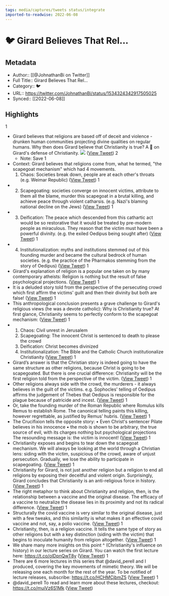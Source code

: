 ```yaml
---
tags: media/captures/tweets status/integrate
imported-to-readwise: 2022-06-08
---
```

# 🐦 Girard Believes That Rel...

## Metadata
- Author:: [[@JohnathanBi on Twitter]]
- Full Title:: Girard Believes That Rel...
- Category:: 🐦
- URL:: https://twitter.com/JohnathanBi/status/1534324342917505025
- Synced:: [[2022-06-08]]

## Highlights
1
- Girard believes that religions are based off of deceit and violence - drunken human communities projecting divine qualities on regular humans. 
  Why then does Girard believe that Christianity is true? 
  A 🧵 on Girard's defense of Christianity. 
  ![](https://pbs.twimg.com/media/FUsD208UYAAhM_o.jpg) ([View Tweet](https://twitter.com/JohnathanBi/status/1534324342917505025))
2
    - Note: Save
1
- Context:
  Girard believes that religions come from, what he termed, "the scapegoat mechanism" which had 4 movements. 
  1. Chaos: Societies break down, people are at each other's throats 
  (e.g. Weimar Republic) ([View Tweet](https://twitter.com/JohnathanBi/status/1534324346126274561))
1
- 2. Scapegoating: societies converge on innocent victims, attribute to them all the blame, murder this scapegoat in a brutal killing, and achieve peace through violent catharsis. 
  (e.g. Nazi's blaming national decline on the Jews) ([View Tweet](https://twitter.com/JohnathanBi/status/1534324348886126592))
1
- 3. Deification: The peace which descended from this cathartic act would be so restorative that it would be treated by pre-modern people as miraculous. 
  They reason that the victim must have been a powerful divinity.
  (e.g. the exiled Oedipus being sought after) ([View Tweet](https://twitter.com/JohnathanBi/status/1534324351604076544))
1
- 4. Institutionalization: myths and institutions stemmed out of this founding murder and became the cultural bedrock of human societies.
  (e.g. the practice of the Pharmakos stemming from the story of Oedipus) ([View Tweet](https://twitter.com/JohnathanBi/status/1534324354300796928))
1
- Girard's explanation of religion is a popular one taken on by many contemporary atheists:
  Religion is nothing but the result of false psychological projections. ([View Tweet](https://twitter.com/JohnathanBi/status/1534324356997840897))
1
- It is a deluded story told from the perspective of the persecuting crowd which first affirm the victims' guilt and then their divinity but both are false! ([View Tweet](https://twitter.com/JohnathanBi/status/1534324359900319744))
1
- This anthropological conclusion presents a grave challenge to Girard's religious views (he was a devote catholic):
  Why is Christianity true? 
  At first glance, Christianity seems to perfectly conform to the scapegoat mechanism: ([View Tweet](https://twitter.com/JohnathanBi/status/1534324362697924608))
1
- 1. Chaos: Civil unrest in Jerusalem
  2. Scapegoating: The innocent Christ is sentenced to death to please the crowd
  3. Deification: Christ becomes divinized
  4. Institutionalization: The Bible and the Catholic Church institutionalize Christianity ([View Tweet](https://twitter.com/JohnathanBi/status/1534324365449469952))
1
- Girard’s answer is that the Christian story is indeed going to have the same structure as other religions, because Christ is going to be scapegoated.
  But there is one crucial difference: Christianity will be the first religion told from the perspective of the victim. ([View Tweet](https://twitter.com/JohnathanBi/status/1534324368125198336))
1
- Other religions always side with the crowd, the murderers - it always believes in the guilt of the victims. 
  e.g. Sophocles' telling of Oedipus affirms the judgement of Thebes that Oedipus is responsible for the plague because of patricide and incest. ([View Tweet](https://twitter.com/JohnathanBi/status/1534324370629201921))
1
- Or, take the founding murder of the Roman Republic where Romulus kills Remus to establish Rome. 
  The canonical telling paints this killing, however regrettable, as justified by Remus’ hubris. ([View Tweet](https://twitter.com/JohnathanBi/status/1534324373250838528))
1
- The Crucifixion tells the opposite story:
  • Even Christ's sentencer Pilate believes in his innocence
  • the mob is shown to be arbitrary, the true source of evil, with its charges nothing but psychological projections
  The resounding message is: the victim is innocent! ([View Tweet](https://twitter.com/JohnathanBi/status/1534324376073641990))
1
- Christianity exposes and begins to tear down the scapegoat mechanism. 
  We will always be looking at the world through a Christian lens: siding with the victim, suspicious of the crowd, aware of unjust persecution.
  Gradually, we lose the ability to participate in scapegoating. ([View Tweet](https://twitter.com/JohnathanBi/status/1534324378707501056))
1
- Christianity for Girard, is not just another religion but a religion to end all religions by exposing their deceitful and violent origin. 
  Surprisingly, Girard concludes that Christianity is an anti-religious force in history. ([View Tweet](https://twitter.com/JohnathanBi/status/1534324381387837440))
1
- The right metaphor to think about Christianity and religion, then, is the relationship between a vaccine and the original disease.
  The efficacy of a vaccine to neutralize the disease lies in its proximity and not its radical difference. ([View Tweet](https://twitter.com/JohnathanBi/status/1534324384181141506))
1
- Structurally the covid vaccine is very similar to the original disease, just with a few tweaks, and this similarity is what makes it an effective covid vaccine and not, say, a polio vaccine. ([View Tweet](https://twitter.com/JohnathanBi/status/1534324388119592961))
1
- Christianity, then, is a religion vaccine. 
  It tells the same type of story as other religions but with a key distinction (siding with the victim) that begins to inoculate humanity from religion altogether. ([View Tweet](https://twitter.com/JohnathanBi/status/1534324390715805697))
1
- We share many more insights on this point ^ (Christianity's influence on history) in our lecture series on Girard. 
  You can watch the first lecture here:
  https://t.co/olDpnQwT8y ([View Tweet](https://twitter.com/JohnathanBi/status/1534324393375145988))
1
- There are 6 more lectures in this series that @david_perell and I produced, covering the key movements of mimetic theory.
  We will be releasing one each month for the rest of the year. 
  To be notified of lecture releases, subscribe:
  https://t.co/HCHMCjbmZ5 ([View Tweet](https://twitter.com/JohnathanBi/status/1534324396223041536))
1
- @david_perell To read and learn more about these lectures, checkout:
  https://t.co/muiVz6S1Mk ([View Tweet](https://twitter.com/JohnathanBi/status/1534324398965940225))
